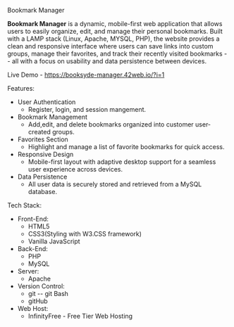 Bookmark Manager 

**Bookmark Manager** is a dynamic, mobile-first web application that allows users to easily organize, edit, and manage their personal bookmarks. 
Built with a LAMP stack (Linux, Apache, MYSQL, PHP), the website provides a clean and responsive interface where users can save links into custom groups, 
manage their favorites, and track their recently visited bookmarks -- all with a focus on usability and data persistence between devices. 

Live Demo - https://booksyde-manager.42web.io/?i=1

Features: 
* User Authentication
    * Register, login, and session mangement. 
* Bookmark Management
  * Add,edit, and delete bookmarks organized into customer user-created groups. 
* Favorites Section
  * Highlight and manage a list of favorite bookmarks for quick access.
* Responsive Design
  * Mobile-first layout with adaptive desktop support for a seamless user experience across devices.
* Data Persistence
  * All user data is securely stored and retrieved from a MySQL database.
 
Tech Stack: 
* Front-End:
  *  HTML5
  *  CSS3(Styling with W3.CSS framework)
  *  Vanilla JavaScript
* Back-End:
  *  PHP
  *  MySQL
* Server:
  *  Apache
* Version Control:
  *  git -- git Bash
  *  gitHub
* Web Host:
   * InfinityFree - Free Tier Web Hosting 
